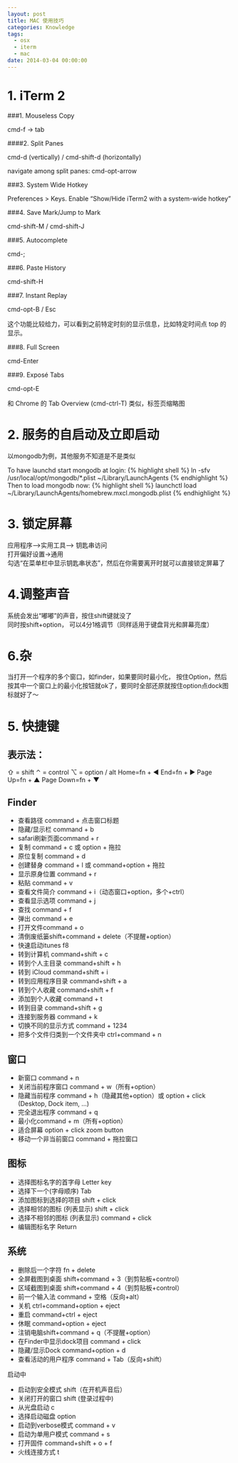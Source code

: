 ```yaml
---
layout: post
title: MAC 使用技巧
categories: Knowledge
tags:
  - osx
  - iterm
  - mac
date: 2014-03-04 00:00:00
---
```


# 1. iTerm 2

###1. Mouseless Copy

cmd-f -> tab

####2. Split Panes

cmd-d (vertically) / cmd-shift-d (horizontally)

navigate among split panes: cmd-opt-arrow

###3. System Wide Hotkey

Preferences > Keys. Enable “Show/Hide iTerm2 with a system-wide hotkey”

###4. Save Mark/Jump to Mark

cmd-shift-M / cmd-shift-J

###5. Autocomplete

cmd-;

###6. Paste History

cmd-shift-H

###7. Instant Replay

cmd-opt-B / Esc

这个功能比较给力，可以看到之前特定时刻的显示信息，比如特定时间点 top 的显示。

###8. Full Screen

cmd-Enter

###9. Exposé Tabs

cmd-opt-E

和 Chrome 的 Tab Overview (cmd-ctrl-T) 类似，标签页缩略图

# 2. 服务的自启动及立即启动

以mongodb为例，其他服务不知道是不是类似

To have launchd start mongodb at login:
{% highlight shell %} 
ln -sfv /usr/local/opt/mongodb/*.plist ~/Library/LaunchAgents
{% endhighlight %}
Then to load mongodb now:
{% highlight shell %} 
launchctl load ~/Library/LaunchAgents/homebrew.mxcl.mongodb.plist
{% endhighlight %}

# 3. 锁定屏幕
应用程序—>实用工具—> 钥匙串访问  
打开偏好设置->通用  
勾选“在菜单栏中显示钥匙串状态”，然后在你需要离开时就可以直接锁定屏幕了

# 4.调整声音
系统会发出“嘟嘟”的声音，按住shift键就没了  
同时按shift+option， 可以4分1格调节（同样适用于键盘背光和屏幕亮度）

# 6.杂
当打开一个程序的多个窗口，如finder，如果要同时最小化， 按住Option，然后按其中一个窗口上的最小化按钮就ok了，要同时全部还原就按住option点dock图标就好了～



# 5. 快捷键
## 表示法：
⇧ = shift
⌃ = control
⌥ = option / alt
Home=fn + ◄
End=fn + ►
Page Up=fn + ▲
Page Down=fn + ▼

## Finder
- 查看路径 command + 点击窗口标题
- 隐藏/显示栏 command + b
- safari刷新页面command + r
- 复制 command + c 或 option + 拖拉
- 原位复制 command + d
- 创建替身 command + l 或 command+option + 拖拉
- 显示原身位置 command + r
- 粘贴 command + v
- 查看文件简介 command + i（动态窗口+option，多个+ctrl）
- 查看显示选项 command + j
- 查找 command + f
- 弹出 command + e
- 打开文件command + o
- 清倒废纸篓shift+command + delete（不提醒+option）
- 快速启动itunes  f8
- 转到计算机 command+shift + c
- 转到个人主目录 command+shift + h
- 转到 iCloud command+shift + i
- 转到应用程序目录 command+shift + a
- 转到个人收藏 command+shift + f
- 添加到个人收藏 command + t
- 转到目录 command+shift + g
- 连接到服务器 command + k
- 切换不同的显示方式 command + 1234 
- 把多个文件归类到一个文件夹中 ctrl+command + n

## 窗口

- 新窗口 command + n
- 关闭当前程序窗口 command + w（所有+option）
- 隐藏当前程序 command + h（隐藏其他+option）或 option + click (Desktop, Dock item, ...)
- 完全退出程序 command + q
- 最小化command + m（所有+option）
- 适合屏幕 option + click zoom button 
- 移动一个非当前窗口 command + 拖拉窗口

## 图标

- 选择图标名字的首字母 Letter key
- 选择下一个(字母顺序) Tab
- 添加图标到选择的项目 shift + click
- 选择相邻的图标 (列表显示) shift + click
- 选择不相邻的图标 (列表显示) command + click
- 编辑图标名字 Return


## 系统

- 删除后一个字符 fn + delete
- 全屏截图到桌面 shift+command + 3（到剪贴板+control）
- 区域截图到桌面 shift+command + 4（到剪贴板+control）
- 前一个输入法 command + 空格（反向+alt）
- 关机 ctrl+command+option + eject
- 重启 command+ctrl + eject
- 休眠 command+option + eject
- 注销电脑shift+command + q（不提醒+option）
- 在Finder中显示dock项目 command + click
- 隐藏/显示Dock command+option + d
- 查看活动的用户程序 command + Tab（反向+shift）

启动中
- 启动到安全模式 shift（在开机声音后）
- 关闭打开的窗口 shift (登录过程中)
- 从光盘启动 c
- 选择启动磁盘 option
- 启动到verbose模式 command + v
- 启动为单用户模式 command + s
- 打开固件 command+shift + o + f
- 火线连接方式 t
